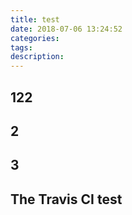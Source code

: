 ```yaml
---
title: test
date: 2018-07-06 13:24:52
categories:
tags:
description:
---
```

## 122

## 2

## 3



## The Travis CI test

##

##

